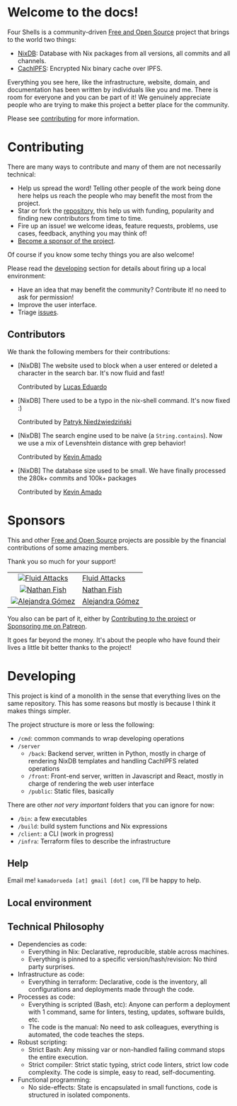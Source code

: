 # Welcome to the docs!

Four Shells is a community-driven [Free and Open Source](https://en.wikipedia.org/wiki/FOSS) project that brings to the world two things:
- [NixDB](/nixdb): Database with Nix packages from all versions, all commits and all channels.
- [CachIPFS](/cachipfs): Encrypted Nix binary cache over IPFS.

Everything you see here, like the infrastructure, website, domain,
and documentation has been written by individuals like you and me.
There is room for everyone and you can be part of it!
We genuinely appreciate people who are trying to make this project a better
place for the community.

Please see [contributing](/docs#contributing) for more information.

# Contributing

There are many ways to contribute and many of them are not necessarily technical:

- Help us spread the word!
  Telling other people of the work being done here helps us reach the people
  who may benefit the most from the project.
- Star or fork the [repository](https://github.com/kamadorueda/four-shells),
  this help us with funding, popularity and finding new contributors from time to time.
- Fire up an issue! we welcome ideas, feature requests, problems, use cases, feedback,
  anything you may think of!
- [Become a sponsor of the project](/docs#sponsors).

Of course if you know some techy things you are also welcome!

Please read the [developing](/docs#developing) section for details about
firing up a local environment:

- Have an idea that may benefit the community?
  Contribute it! no need to ask for permission!
- Improve the user interface.
- Triage [issues](https://github.com/kamadorueda/four-shells/issues).

## Contributors

We thank the following members for their contributions:

- [NixDB] The website used to block when a user entered or deleted a character in the
  search bar.
  It's now fluid and fast!

  Contributed by [Lucas Eduardo](https://github.com/lucasew)

- [NixDB] There used to be a typo in the nix-shell command.
  It's now fixed :)

  Contributed by [Patryk Niedźwiedziński](https://github.com/pniedzwiedzinski)

- [NixDB] The search engine used to be naive (a `String.contains`).
  Now we use a mix of Levenshtein distance with grep behavior!

  Contributed by [Kevin Amado](https://github.com/kamadorueda)

- [NixDB] The database size used to be small.
  We have finally processed the 280k+ commits and 100k+ packages

  Contributed by [Kevin Amado](https://github.com/kamadorueda)

# Sponsors

This and other
[Free and Open Source](https://en.wikipedia.org/wiki/FOSS)
projects are possible by the financial contributions of some amazing members.

Thank you so much for your support!

|||
|:------------------------------------:|:-------------------------|
| [![Fluid Attacks][0_img]][0_url]     | [Fluid Attacks][0_url]   |
| [![Nathan Fish][1_img]][1_url]       | [Nathan Fish][1_url]     |
| [![Alejandra Gómez][2_img]][2_url]   | [Alejandra Gómez][2_url] |

You also can be part of it,
either by [Contributing to the project](/docs#contributing)
or [Sponsoring me on Patreon](https://www.patreon.com/kamadorueda).

It goes far beyond the money.
It's about the people who have found their lives a little bit better thanks to the project!

[0_img]: https://github.com/kamadorueda/four-shells/raw/main/static/sponsors/fluid_attacks.png
[0_url]: https://fluidattacks.com
[1_img]: https://github.com/kamadorueda/four-shells/raw/main/static/sponsors/anonymous.png
[1_url]: https://github.com/lordcirth
[2_img]: https://github.com/kamadorueda/four-shells/raw/main/static/sponsors/anonymous.png
[2_url]: https://www.linkedin.com/in/alejandra-g%C3%B3mez-r-618a10138

# Developing

This project is kind of a monolith in the sense that everything lives
on the same repository.
This has some reasons but mostly is because I think it makes things simpler.

The project structure is more or less the following:

- `/cmd`: common commands to wrap developing operations
- `/server`
  - `/back`: Backend server, written in Python, mostly in charge of rendering NixDB templates
    and handling CachIPFS related operations
  - `/front`: Front-end server, written in Javascript and React, mostly in charge
    of rendering the web user interface
  - `/public`: Static files, basically

There are other _not very important_ folders that you can ignore for now:

- `/bin`: a few executables
- `/build`: build system functions and Nix expressions
- `/client`: a CLI (work in progress)
- `/infra`: Terraform files to describe the infrastructure


## Help

Email me! `kamadorueda [at] gmail [dot] com`, I'll be happy to help.

## Local environment


## Technical Philosophy

- Dependencies as code:
  - Everything in Nix: Declarative, reproducible, stable across machines.
  - Everything is pinned to a specific version/hash/revision:
    No third party surprises.
- Infrastructure as code:
  - Everything in terraform: Declarative, code is the inventory,
    all configurations and deployments made through the code.
- Processes as code:
  - Everything is scripted (Bash, etc): Anyone can perform a deployment with
    1 command, same for linters, testing, updates, software builds, etc.
  - The code is the manual: No need to ask colleagues, everything is automated,
    the code teaches the steps.
- Robust scripting:
  - Strict Bash: Any missing var or non-handled failing command stops the entire execution.
  - Strict compiler: Strict static typing, strict code linters, strict low
    code complexity. The code is simple, easy to read, self-documenting.
- Functional programming:
  - No side-effects: State is encapsulated in small functions, code is structured
    in isolated components.
